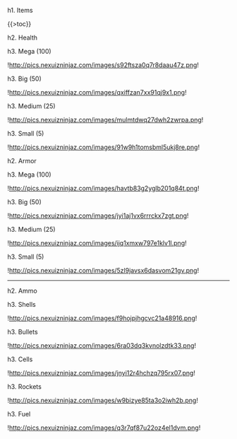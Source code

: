 h1. Items

{{>toc}}

h2. Health

h3. Mega (100)

!http://pics.nexuizninjaz.com/images/s92ftsza0q7r8daau47z.png!

h3. Big (50)

!http://pics.nexuizninjaz.com/images/qxiffzan7xx91qj9x1.png!

h3. Medium (25)

!http://pics.nexuizninjaz.com/images/mulmtdwq27dwh2zwrpa.png!

h3. Small (5)

!http://pics.nexuizninjaz.com/images/91w9h1tomsbml5ukj8re.png!

h2. Armor

h3. Mega (100)

!http://pics.nexuizninjaz.com/images/havtb83g2yglb201q84t.png!

h3. Big (50)

!http://pics.nexuizninjaz.com/images/jyi1aj1vx6rrrckx7zgt.png!

h3. Medium (25)

!http://pics.nexuizninjaz.com/images/ijq1xmxw797e1klv1l.png!

h3. Small (5)

!http://pics.nexuizninjaz.com/images/5zl9javsx6dasvom21gv.png!

_______________________________

h2. Ammo

h3. Shells

!http://pics.nexuizninjaz.com/images/f9hojpjhgcvc21a48916.png!

h3. Bullets

!http://pics.nexuizninjaz.com/images/6ra03dq3kvnolzdtk33.png!

h3. Cells

!http://pics.nexuizninjaz.com/images/jnyi12r4hchzq795rx07.png!

h3. Rockets

!http://pics.nexuizninjaz.com/images/w9bizye85ta3o2iwh2b.png!

h3. Fuel

!http://pics.nexuizninjaz.com/images/q3r7qf87u22oz4el1dvm.png!
